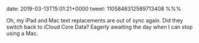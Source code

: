 date: 2019-03-13T15:01:21+0000
tweet: 1105846312589713408
%%%

Oh, my iPad and Mac text replacements are out of sync again. Did they switch back to iCloud Core Data? Eagerly awaiting the day when I can stop using a Mac.
